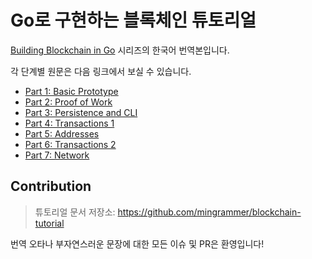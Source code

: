 # Go로 구현하는 블록체인 튜토리얼

[Building Blockchain in Go](https://jeiwan.cc/posts/building-blockchain-in-go-part-1/) 시리즈의 한국어 번역본입니다.

각 단계별 원문은 다음 링크에서 보실 수 있습니다.

* [Part 1: Basic Prototype](https://jeiwan.cc/posts/building-blockchain-in-go-part-1/)
* [Part 2: Proof of Work](https://jeiwan.cc/posts/building-blockchain-in-go-part-2/)
* [Part 3: Persistence and CLI](https://jeiwan.cc/posts/building-blockchain-in-go-part-3/)
* [Part 4: Transactions 1](https://jeiwan.cc/posts/building-blockchain-in-go-part-4/)
* [Part 5: Addresses](https://jeiwan.cc/posts/building-blockchain-in-go-part-5/)
* [Part 6: Transactions 2](https://jeiwan.cc/posts/building-blockchain-in-go-part-6/)
* [Part 7: Network](https://jeiwan.cc/posts/building-blockchain-in-go-part-7/)

## Contribution

> 튜토리얼 문서 저장소: https://github.com/mingrammer/blockchain-tutorial

번역 오타나 부자연스러운 문장에 대한 모든 이슈 및 PR은 환영입니다!
